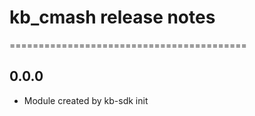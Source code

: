 # kb_cmash release notes
=========================================

0.0.0
-----
* Module created by kb-sdk init
